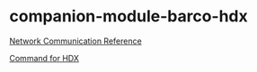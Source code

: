 # companion-module-barco-hdx

[Network Communication Reference](https://github.com/bitfocus/companion/files/3046578/Network.Communication.Reference.Guide.pdf)

[Command for HDX](https://github.com/bitfocus/companion/files/3046576/R5905447-02-HDXseries-ApolloCommandCatalog.pdf)
